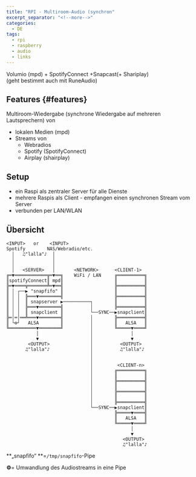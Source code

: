 ```yaml
---
title: "RPI - Multiroom-Audio (synchron"
excerpt_separator: "<!--more-->"
categories:
  - DE
tags:
  - rpi
  - raspberry
  - audio
  - links
---
```




Volumio (mpd) + SpotifyConnect +Snapcast(+ Shariplay)  
(geht bestimmt auch mit RuneAudio)

## Features {#features}

Multiroom-Wiedergabe (synchrone Wiedergabe auf mehreren Lautsprechern) von

* lokalen Medien (mpd)
* Streams von
  * Webradios
  * Spotify (SpotifyConnect)
  * Airplay (shairplay)

## Setup

* ein Raspi als zentraler Server für alle Dienste
* mehrere Raspis als Client - empfangen einen synchronen Stream vom Server
* verbunden per LAN/WLAN

## Übersicht

```
<INPUT>   or    <INPUT>
Spotify        NAS/Webradio/etc.
  │   ♫"lalla"♪  │
  │              │
  │              │
  │   <SERVER>   │       <NETWORK>      <CLIENT-1>
╔═▼════════════╦═▼══╗    WiFi / LAN     ╔══════════╗
║spotifyConnect║ mpd║                   ║          ║
╠═▼════╦═══════╩═▼══╣                   ╠══════════╣ 
║ │ ┌──▶ "snapfifo" ║                   ║          ║
║ │ │  ╠═══▼════════╣                   ╠══════════╣
║ │ │  ║ snapserver ▶──────────┐        ║          ║
║ │ │  ╠═══▼════════╣          │        ╠══════════╣
║ │ │  ║ snapclient ║          └──SYNC──▶snapclient║
╠═│═│══╩═══▼════════╣          │        ╠══════════╣
║ └⚙┘   ALSA        ║          │        ║   ALSA   ║
╚══════════▼════════╝          │        ╚═════▼════╝
           │                   │              │
           ▼                   │              ▼
        <OUTPUT>               │          <OUTPUT>
       ♫"lalla"♪               │          ♫"lalla"♪
                               │
                               │
                               │         <CLIENT-n>
                               │        ╔══════════╗
                               │        ║          ║
                               │        ╠══════════╣
                               │        ║          ║
                               │        ╠══════════╣
                               │        ║          ║
                               │        ╠══════════╣
                               └──SYNC──▶snapclient║
                                        ╠═════▼════╣
                                        ║   ALSA   ║
                                        ╚═════▼════╝
                                              │
                                              ▼
                                           <OUTPUT>
                                           ♫"lalla"♪
```

**„snapfifo“ **=`/tmp/snapfifo`-Pipe

**⚙**= Umwandlung des Audiostreams in eine Pipe

